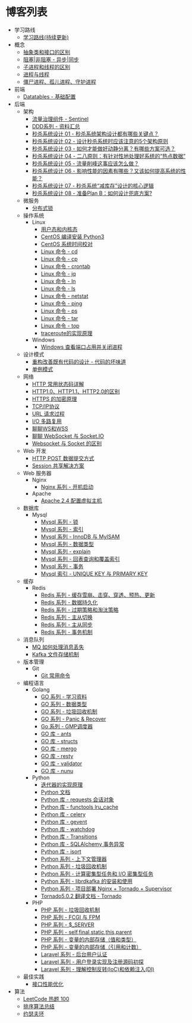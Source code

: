 # 博客列表

* 学习路线
  * [学习路线(持续更新)](articles/roadmap.md)
* 概念
  * [抽象类和接口的区别](articles/concept-abstract-interface.md)
  * [阻塞|非阻塞 - 异步|同步](articles/concept-ze-fze.md)
  * [子进程和线程的区别](articles/concept-thread-subprocess.md)
  * [进程与线程](articles/concept-process-thread.md)
  * [僵尸进程、孤儿进程、守护进程](articles/zombie-orphan-daemons.md)
* 前端
  * [Datatables - 基础配置](articles/datatables.md)
* 后端
  * 架构
    * [流量治理组件 - Sentinel](articles/sentinel.md)
    * [DDD系列 - 资料汇总](articles/ddd-learn.md)
    * [秒杀系统设计 01 - 秒杀系统架构设计都有哪些关键点？](articles/miaosha-01.md)
    * [秒杀系统设计 02 - 设计秒杀系统时应该注意的5个架构原则](articles/miaosha-02.md)
    * [秒杀系统设计 03 - 如何才能做好动静分离？有哪些方案可选？](articles/miaosha-03.md)
    * [秒杀系统设计 04 - 二八原则：有针对性地处理好系统的“热点数据”](articles/miaosha-04.md)
    * [秒杀系统设计 05 - 流量削峰这事应该怎么做？](articles/miaosha-05.md)
    * [秒杀系统设计 06 - 影响性能的因素有哪些？又该如何提高系统的性能？](articles/miaosha-06.md)
    * [秒杀系统设计 07 - 秒杀系统“减库存”设计的核心逻辑](articles/miaosha-07.md)
    * [秒杀系统设计 08 - 准备Plan B：如何设计兜底方案?](articles/miaosha-08.md)
  * 微服务
    * [分布式锁](articles/distributed-lock.md)
  * 操作系统
    * Linux
      * [用户态和内核态](articles/linux-yht-nht.md)
      * [CentOS 编译安装 Python3](articles/linux-install-py3.md)
      * [CentOS 系统时间校对](articles/linux-centos-sys-time.md)
      * [Linux 命令 - cd](articles/linux-cd.md)
      * [Linux 命令 - cp](articles/linux-cp.md)
      * [Linux 命令 - crontab](articles/linux-crontab.md)
      * [Linux 命令 - jq](articles/linux-jq.md)
      * [Linux 命令 - ln](articles/linux-ln.md)
      * [Linux 命令 - ls](articles/linux-ls.md)
      * [Linux 命令 - netstat](articles/linux-netstat.md)
      * [Linux 命令 - ping](articles/linux-ping.md)
      * [Linux 命令 - ps](articles/linux-ps.md)
      * [Linux 命令 - tar](articles/linux-tar.md)
      * [Linux 命令 - top](articles/linux-top.md)
      * [traceroute的实现原理](articles/linux-traceroute.md)
    * Windows
      * [Windows 查看端口占用并关闭进程](articles/win-kill-process.md)
  * 设计模式
    * [重构改善既有代码的设计 - 代码的坏味道](articles/bad-taste-of-code.md)
    * [单例模式](articles/singleton.md)
  * 网络
    * [HTTP 常用状态码详解](articles/http-status-code.md)
    * [HTTP1.0、HTTP1.1、HTTP2.0的区别](articles/http-diff.md)
    * [HTTPS 的加密原理](articles/https.md)
    * [TCP/IP协议](articles/tcpip.md)
    * [URL 请求过程](articles/url-request-process.md)
    * [I/O 多路复用](articles/io-multiplexing.md)
    * [聊聊WS和WSS](articles/ws-wss.md)
    * [聊聊 WebSocket 与 Socket.IO](articles/websocket-socketio.md)
    * [Websocket 与 Socket 的区别](articles/websocket-socket.md)
  * Web 开发
    * [HTTP POST 数据提交方式](articles/http-post-method.md)
    * [Session 共享解决方案](articles/share-session.md)
  * Web 服务器
    * Nginx
      * [Nginx 系列 - 开机启动](articles/nginx-start-poweron.md)
    * Apache
      * [Apache 2.4 配置虚拟主机](articles/apache-virtualhost.md)
  * 数据库
    * Mysql
      * [Mysql 系列 - 锁](articles/mysql-lock.md)
      * [Mysql 系列 - 索引](articles/mysql-index.md)
      * [Mysql 系列 - InnoDB 与 MyISAM](articles/mysql-engine.md)
      * [Mysql 系列 - 数据类型](articles/mysql-datatype.md)
      * [Mysql 系列 - explain](articles/mysql-explain.md)
      * [Mysql 系列 - 回表查询和覆盖索引](articles/mysql-huibiao.md)
      * [Mysql 系列 - 事务](articles/mysql-transaction.md)
      * [Mysql 索引 - UNIQUE KEY 与 PRIMARY KEY](articles/)
  * 缓存
    * Redis
      * [Redis 系列 - 缓存雪崩、击穿、穿透、预热、更新](articles/redis-cachedown.md)
      * [Redis 系列 - 数据持久化](articles/redis-chijiuhua.md)
      * [Redis 系列 - 过期策略和淘汰策略](articles/redis-gq-ttcl.md)
      * [Redis 系列 - 主从切换](articles/redis-msswitch.md)
      * [Redis 系列 - 主从同步](articles/redis-mssync.md)
      * [Redis 系列 - 事务机制](articles/redis-transactions.md)
  * 消息队列
    * [MQ 如何处理消息丢失](articles/mq-msg-lost.md)
    * [Kafka 文件存储机制](articles/kafka-save.md)
  * 版本管理
    * Git
      * [Git 常用命令](articles/git-command.md)
  * 编程语言
    * Golang
      * [GO 系列 - 学习资料](articles/go-series.md)
      * [GO 系列 - 数据类型](articles/go-datatype.md)
      * [GO 系列 - 垃圾回收机制](articles/go-gc.md)
      * [GO 系列 - Panic & Recover](articles/go-panic-recover.md)
      * [Go 系列 - GMP调度器](articles/go-gmp.md)
      * [GO 库 - ants](articles/go-lib-ants.md)
      * [GO 库 - structs](https://github.com/fatih/structs)
      * [GO 库 - mergo](https://github.com/imdario/mergo)
      * [GO 库 - resty](https://github.com/go-resty/resty)
      * [GO 库 - validator](articles/go-validator.md)
      * [GO 库 - nunu](articles/go-nunu.md)
    * Python
      * [迭代器的实现原理](articles/py-iterator.md)
      * [Python 文档](https://docs.python.org/zh-cn/3/library/index.html)
      * [Python 库 - requests 会话对象](articles/py-requests-session.md)
      * [Python 库 - functools lru_cache](articles/py-functools-cache.md)
      * [Python 库 - celery](articles/py-celery.md)
      * [Python 库 - gevent](articles/py-gevent.md)
      * [Python 库 - watchdog](articles/py-watchdog.md)
      * [Python 库 - Transitions](articles/py-transitions.md)
      * [Python 库 - SQLAlchemy 事务异常](articles/py-sqlalchemy-01.md)
      * [Python 库 - isort](articles/py-isort.md)
      * [Python 系列 - 上下文管理器](articles/py-contextmanager.md)
      * [Python 系列 - 垃圾回收机制](articles/py-gc.md)
      * [Python 系列 - 计算密集型任务和 I/O 密集型任务](articles/py-jsmi-iomiji.md)
      * [Python 系列 - librdkafka 的安装和使用](articles/librdkafka.md)
      * [Python 系列 - 项目部署 Nginx + Tornado + Supervisor](articles/py-supervisor-nginx.md)
      * [Tornado5.0.2 翻译文档 - Tornado](articles/tornado502-start.md)
    * PHP
      * [PHP 系列 - 垃圾回收机制](articles/php-gc.md)
      * [PHP 系列 - FCGI 与 FPM](articles/php-fpm-fcgi.md)
      * [PHP 系列 - $\_SERVER](articles/php-server.md)
      * [PHP 系列 - self,final,static,this,parent](articles/php-keywords.md)
      * [PHP 系列 - 变量的内部存储（值和类型）](articles/php-varinternstore-01.md)
      * [PHP 系列 - 变量的内部存储（引用和计数）](articles/php-varinternstore-02.md)
      * [Laravel 系列 - 后台用户认证](articles/php-laravel-adminlogin.md)
      * [Laravel 系列 - 用户登录实现及注册源码初探](articles/php-laravel-userlogin.md)
      * [Laravel 系列 - 理解控制反转(IoC)和依赖注入(DI)](articles/php-laravel-ioc-di.md)
  * 最佳实践
    * [接口性能优化](articles/interface-performance-optimization.md)
* 算法
  * [LeetCode 热题 100](articles/leetcode-hot-100.md)
  * [排序算法总结](articles/sort-algorithm.md)
  * [约瑟夫环](articles/joseph-ring.md)
